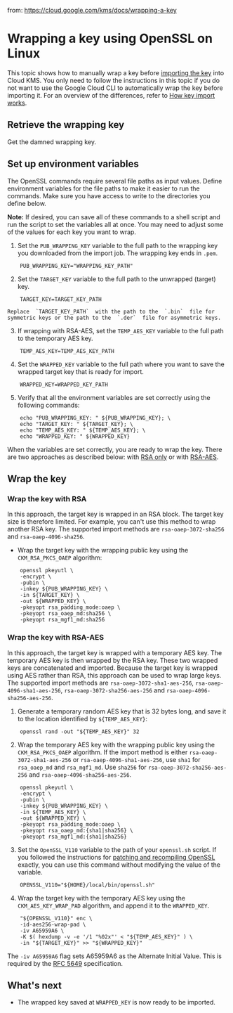 from: https://cloud.google.com/kms/docs/wrapping-a-key

# Wrapping a key using OpenSSL on Linux

This topic shows how to manually wrap a key before  [importing the key](https://cloud.google.com/kms/docs/importing-a-key)  into Cloud KMS. You only need to follow the instructions in this topic if you do not want to use the Google Cloud CLI to automatically wrap the key before importing it. For an overview of the differences, refer to  [How key import works](https://cloud.google.com/kms/docs/key-import#key_import_flow).

## Retrieve the wrapping key

Get the damned wrapping key.

## Set up environment variables

The OpenSSL commands require several file paths as input values. Define environment variables for the file paths to make it easier to run the commands. Make sure you have access to write to the directories you define below.

**Note:** If desired, you can save all of these commands to a shell script and run the script to set the variables all at once. You may need to adjust some of the values for each key you want to wrap.

1.  Set the  `PUB_WRAPPING_KEY`  variable to the full path to the wrapping key you downloaded from the import job. The wrapping key ends in  `.pem`.
```
    PUB_WRAPPING_KEY="WRAPPING_KEY_PATH"
```

2.  Set the  `TARGET_KEY`  variable to the full path to the unwrapped (target) key.
```
    TARGET_KEY=TARGET_KEY_PATH
```
    Replace  `TARGET_KEY_PATH`  with the path to the  `.bin`  file for symmetric keys or the path to the  `.der`  file for asymmetric keys.

3.  If wrapping with RSA-AES, set the  `TEMP_AES_KEY`  variable to the full path to the temporary AES key.
```
    TEMP_AES_KEY=TEMP_AES_KEY_PATH
```

4.  Set the  `WRAPPED_KEY`  variable to the full path where you want to save the wrapped target key that is ready for import.
```
    WRAPPED_KEY=WRAPPED_KEY_PATH
```

5.  Verify that all the environment variables are set correctly using the following commands:
```
    echo "PUB_WRAPPING_KEY: " ${PUB_WRAPPING_KEY}; \
    echo "TARGET_KEY: " ${TARGET_KEY}; \
    echo "TEMP_AES_KEY: " ${TEMP_AES_KEY}; \
    echo "WRAPPED_KEY: " ${WRAPPED_KEY}
```

When the variables are set correctly, you are ready to wrap the key. There are two approaches as described below: with  [RSA only](https://cloud.google.com/kms/docs/wrapping-a-key#rsa_wrap)  or with  [RSA-AES](https://cloud.google.com/kms/docs/wrapping-a-key#rsa_aes_wrap).

## Wrap the key

### Wrap the key with RSA

In this approach, the target key is wrapped in an RSA block. The target key size is therefore limited. For example, you can't use this method to wrap another RSA key. The supported import methods are  `rsa-oaep-3072-sha256`  and  `rsa-oaep-4096-sha256`.

-   Wrap the target key with the wrapping public key using the  `CKM_RSA_PKCS_OAEP`  algorithm:
```
    openssl pkeyutl \
    -encrypt \
    -pubin \
    -inkey ${PUB_WRAPPING_KEY} \
    -in ${TARGET_KEY} \
    -out ${WRAPPED_KEY} \
    -pkeyopt rsa_padding_mode:oaep \
    -pkeyopt rsa_oaep_md:sha256 \
    -pkeyopt rsa_mgf1_md:sha256
```

### Wrap the key with RSA-AES

In this approach, the target key is wrapped with a temporary AES key. The temporary AES key is then wrapped by the RSA key. These two wrapped keys are concatenated and imported. Because the target key is wrapped using AES rather than RSA, this approach can be used to wrap large keys. The supported import methods are  `rsa-oaep-3072-sha1-aes-256`,  `rsa-oaep-4096-sha1-aes-256`,  `rsa-oaep-3072-sha256-aes-256`  and  `rsa-oaep-4096-sha256-aes-256`.

1.  Generate a temporary random AES key that is 32 bytes long, and save it to the location identified by  `${TEMP_AES_KEY}`:
```
    openssl rand -out "${TEMP_AES_KEY}" 32
```

2.  Wrap the temporary AES key with the wrapping public key using the  `CKM_RSA_PKCS_OAEP`  algorithm. If the import method is either  `rsa-oaep-3072-sha1-aes-256`  or  `rsa-oaep-4096-sha1-aes-256`, use  `sha1`  for  `rsa_oaep_md`  and  `rsa_mgf1_md`. Use  `sha256`  for  `rsa-oaep-3072-sha256-aes-256`  and  `rsa-oaep-4096-sha256-aes-256`.
```
    openssl pkeyutl \
    -encrypt \
    -pubin \
    -inkey ${PUB_WRAPPING_KEY} \
    -in ${TEMP_AES_KEY} \
    -out ${WRAPPED_KEY} \
    -pkeyopt rsa_padding_mode:oaep \
    -pkeyopt rsa_oaep_md:{sha1|sha256} \
    -pkeyopt rsa_mgf1_md:{sha1|sha256}
```

3.  Set the  `OpenSSL_V110`  variable to the path of your  `openssl.sh`  script. If you followed the instructions for  [patching and recompiling OpenSSL](https://cloud.google.com/kms/docs/configuring-openssl-for-manual-key-wrapping)  exactly, you can use this command without modifying the value of the variable.
```
    OPENSSL_V110="${HOME}/local/bin/openssl.sh"
```

4.  Wrap the target key with the temporary AES key using the  `CKM_AES_KEY_WRAP_PAD`  algorithm, and append it to the  `WRAPPED_KEY`.
```
    "${OPENSSL_V110}" enc \
    -id-aes256-wrap-pad \
    -iv A65959A6 \
    -K $( hexdump -v -e '/1 "%02x"' < "${TEMP_AES_KEY}" ) \
    -in "${TARGET_KEY}" >> "${WRAPPED_KEY}"
```
The  `-iv A65959A6`  flag sets A65959A6 as the Alternate Initial Value. This is required by the  [RFC 5649](https://tools.ietf.org/html/rfc5649)  specification.


## What's next

-   The wrapped key saved at  `WRAPPED_KEY`  is now ready to be imported.